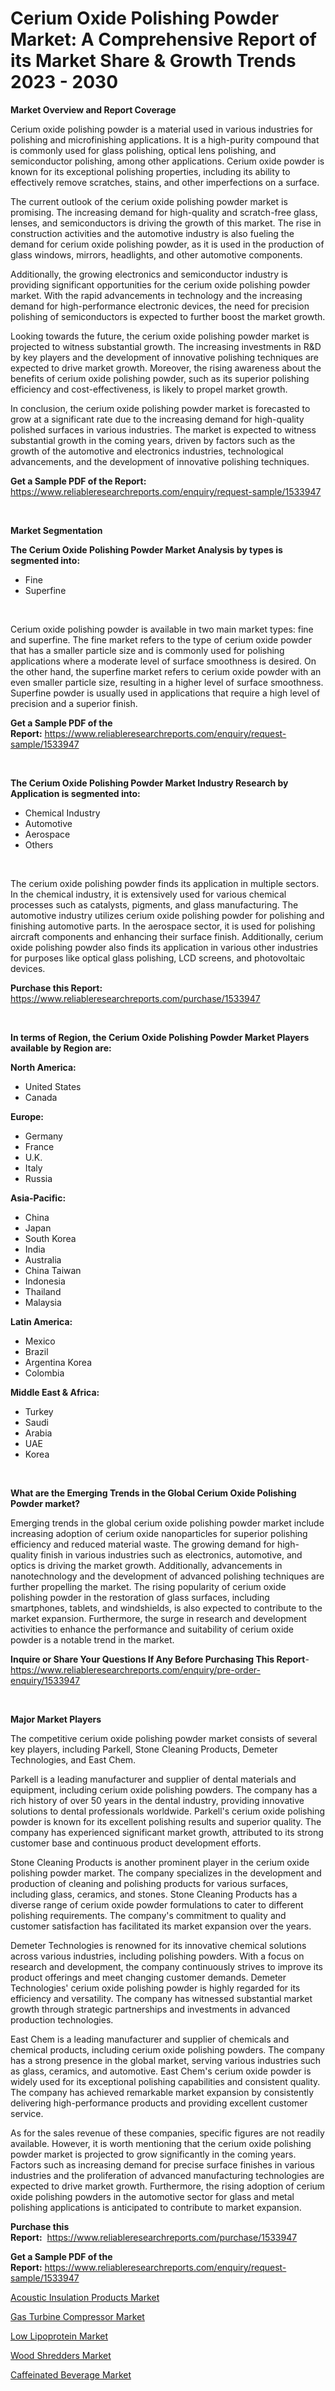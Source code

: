 <p><h1>Cerium Oxide Polishing Powder Market: A Comprehensive Report of its Market Share & Growth Trends 2023 - 2030</h1></p><p><strong>Market Overview and Report Coverage</strong></p>
<p><p>Cerium oxide polishing powder is a material used in various industries for polishing and microfinishing applications. It is a high-purity compound that is commonly used for glass polishing, optical lens polishing, and semiconductor polishing, among other applications. Cerium oxide powder is known for its exceptional polishing properties, including its ability to effectively remove scratches, stains, and other imperfections on a surface.</p><p>The current outlook of the cerium oxide polishing powder market is promising. The increasing demand for high-quality and scratch-free glass, lenses, and semiconductors is driving the growth of this market. The rise in construction activities and the automotive industry is also fueling the demand for cerium oxide polishing powder, as it is used in the production of glass windows, mirrors, headlights, and other automotive components.</p><p>Additionally, the growing electronics and semiconductor industry is providing significant opportunities for the cerium oxide polishing powder market. With the rapid advancements in technology and the increasing demand for high-performance electronic devices, the need for precision polishing of semiconductors is expected to further boost the market growth.</p><p>Looking towards the future, the cerium oxide polishing powder market is projected to witness substantial growth. The increasing investments in R&D by key players and the development of innovative polishing techniques are expected to drive market growth. Moreover, the rising awareness about the benefits of cerium oxide polishing powder, such as its superior polishing efficiency and cost-effectiveness, is likely to propel market growth.</p><p>In conclusion, the cerium oxide polishing powder market is forecasted to grow at a significant rate due to the increasing demand for high-quality polished surfaces in various industries. The market is expected to witness substantial growth in the coming years, driven by factors such as the growth of the automotive and electronics industries, technological advancements, and the development of innovative polishing techniques.</p></p>
<p><strong>Get a Sample PDF of the Report:</strong> <a href="https://www.reliableresearchreports.com/enquiry/request-sample/1533947">https://www.reliableresearchreports.com/enquiry/request-sample/1533947</a></p>
<p>&nbsp;</p>
<p><strong>Market Segmentation</strong></p>
<p><strong>The Cerium Oxide Polishing Powder Market Analysis by types is segmented into:</strong></p>
<p><ul><li>Fine</li><li>Superfine</li></ul></p>
<p>&nbsp;</p>
<p><p>Cerium oxide polishing powder is available in two main market types: fine and superfine. The fine market refers to the type of cerium oxide powder that has a smaller particle size and is commonly used for polishing applications where a moderate level of surface smoothness is desired. On the other hand, the superfine market refers to cerium oxide powder with an even smaller particle size, resulting in a higher level of surface smoothness. Superfine powder is usually used in applications that require a high level of precision and a superior finish.</p></p>
<p><strong>Get a Sample PDF of the Report:</strong>&nbsp;<a href="https://www.reliableresearchreports.com/enquiry/request-sample/1533947">https://www.reliableresearchreports.com/enquiry/request-sample/1533947</a></p>
<p>&nbsp;</p>
<p><strong>The Cerium Oxide Polishing Powder Market Industry Research by Application is segmented into:</strong></p>
<p><ul><li>Chemical Industry</li><li>Automotive</li><li>Aerospace</li><li>Others</li></ul></p>
<p>&nbsp;</p>
<p><p>The cerium oxide polishing powder finds its application in multiple sectors. In the chemical industry, it is extensively used for various chemical processes such as catalysts, pigments, and glass manufacturing. The automotive industry utilizes cerium oxide polishing powder for polishing and finishing automotive parts. In the aerospace sector, it is used for polishing aircraft components and enhancing their surface finish. Additionally, cerium oxide polishing powder also finds its application in various other industries for purposes like optical glass polishing, LCD screens, and photovoltaic devices.</p></p>
<p><strong>Purchase this Report:</strong>&nbsp; <a href="https://www.reliableresearchreports.com/purchase/1533947">https://www.reliableresearchreports.com/purchase/1533947</a></p>
<p>&nbsp;</p>
<p><strong>In terms of Region, the Cerium Oxide Polishing Powder Market Players available by Region are:</strong></p>
<p>
    <p> <strong> North America: </strong>
        <ul>
            <li>United States</li>
            <li>Canada</li>
        </ul>
        </p> 
    <p> <strong> Europe: </strong>
        <ul>
            <li>Germany</li>
            <li>France</li>
            <li>U.K.</li>
            <li>Italy</li>
            <li>Russia</li>
        </ul>
        </p> 
    <p> <strong> Asia-Pacific: </strong>
        <ul>
            <li>China</li>
            <li>Japan</li>
            <li>South Korea</li>
            <li>India</li>
            <li>Australia</li>
            <li>China Taiwan</li>
            <li>Indonesia</li>
            <li>Thailand</li>
            <li>Malaysia</li>
        </ul>
        </p> 
    <p> <strong> Latin America: </strong>
        <ul>
            <li>Mexico</li>
            <li>Brazil</li>
            <li>Argentina Korea</li>
            <li>Colombia</li>
        </ul>
        </p> 
    <p> <strong> Middle East & Africa: </strong>
        <ul>
            <li>Turkey</li>
            <li>Saudi</li>
            <li>Arabia</li>
            <li>UAE</li>
            <li>Korea</li>
        </ul>
    </p>
    </p>
<p>&nbsp;</p>
<p><strong>What are the Emerging Trends in the Global Cerium Oxide Polishing Powder market?</strong></p>
<p><p>Emerging trends in the global cerium oxide polishing powder market include increasing adoption of cerium oxide nanoparticles for superior polishing efficiency and reduced material waste. The growing demand for high-quality finish in various industries such as electronics, automotive, and optics is driving the market growth. Additionally, advancements in nanotechnology and the development of advanced polishing techniques are further propelling the market. The rising popularity of cerium oxide polishing powder in the restoration of glass surfaces, including smartphones, tablets, and windshields, is also expected to contribute to the market expansion. Furthermore, the surge in research and development activities to enhance the performance and suitability of cerium oxide powder is a notable trend in the market.</p></p>
<p><strong>Inquire or Share Your Questions If Any Before Purchasing This Report</strong>- <a href="https://www.reliableresearchreports.com/enquiry/pre-order-enquiry/1533947">https://www.reliableresearchreports.com/enquiry/pre-order-enquiry/1533947</a></p>
<p>&nbsp;</p>
<p><strong>Major Market Players</strong></p>
<p><p>The competitive cerium oxide polishing powder market consists of several key players, including Parkell, Stone Cleaning Products, Demeter Technologies, and East Chem. </p><p>Parkell is a leading manufacturer and supplier of dental materials and equipment, including cerium oxide polishing powders. The company has a rich history of over 50 years in the dental industry, providing innovative solutions to dental professionals worldwide. Parkell's cerium oxide polishing powder is known for its excellent polishing results and superior quality. The company has experienced significant market growth, attributed to its strong customer base and continuous product development efforts. </p><p>Stone Cleaning Products is another prominent player in the cerium oxide polishing powder market. The company specializes in the development and production of cleaning and polishing products for various surfaces, including glass, ceramics, and stones. Stone Cleaning Products has a diverse range of cerium oxide powder formulations to cater to different polishing requirements. The company's commitment to quality and customer satisfaction has facilitated its market expansion over the years. </p><p>Demeter Technologies is renowned for its innovative chemical solutions across various industries, including polishing powders. With a focus on research and development, the company continuously strives to improve its product offerings and meet changing customer demands. Demeter Technologies' cerium oxide polishing powder is highly regarded for its efficiency and versatility. The company has witnessed substantial market growth through strategic partnerships and investments in advanced production technologies. </p><p>East Chem is a leading manufacturer and supplier of chemicals and chemical products, including cerium oxide polishing powders. The company has a strong presence in the global market, serving various industries such as glass, ceramics, and automotive. East Chem's cerium oxide powder is widely used for its exceptional polishing capabilities and consistent quality. The company has achieved remarkable market expansion by consistently delivering high-performance products and providing excellent customer service. </p><p>As for the sales revenue of these companies, specific figures are not readily available. However, it is worth mentioning that the cerium oxide polishing powder market is projected to grow significantly in the coming years. Factors such as increasing demand for precise surface finishes in various industries and the proliferation of advanced manufacturing technologies are expected to drive market growth. Furthermore, the rising adoption of cerium oxide polishing powders in the automotive sector for glass and metal polishing applications is anticipated to contribute to market expansion.</p></p>
<p><strong>Purchase this Report:</strong>&nbsp;&nbsp;<a href="https://www.reliableresearchreports.com/purchase/1533947">https://www.reliableresearchreports.com/purchase/1533947</a></p>
<p></p>
<p><strong>Get a Sample PDF of the Report:</strong>&nbsp;<a href="https://www.reliableresearchreports.com/enquiry/request-sample/1533947">https://www.reliableresearchreports.com/enquiry/request-sample/1533947</a></p>
<p><p><a href="https://medium.com/@hollymayert/acoustic-insulation-products-market-competitive-analysis-market-trends-and-forecast-to-2030-9e8e304fa999">Acoustic Insulation Products Market</a></p><p><a href="https://medium.com/@walkersipes1943/gas-turbine-compressor-market-share-evolution-and-market-growth-trends-2023-2030-cf0ee059a382">Gas Turbine Compressor Market</a></p><p><a href="https://medium.com/@randallbode/low-lipoprotein-market-furnishes-information-on-market-share-market-trends-and-market-growth-81a777648c41">Low Lipoprotein Market</a></p><p><a href="https://medium.com/@juliusadams1991/wood-shredders-market-insight-market-trends-growth-forecasted-from-2023-to-2030-7b0516721b77">Wood Shredders Market</a></p><p><a href="https://medium.com/@hazelbrakus/caffeinated-beverage-market-comprehensive-assessment-by-type-application-and-geography-fe8ca94a28e0">Caffeinated Beverage Market</a></p></p>